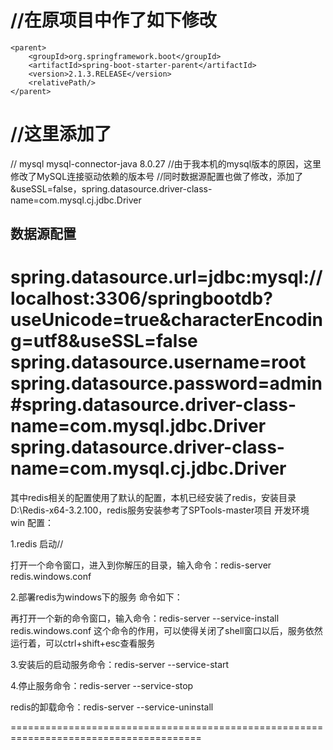 //在原项目中作了如下修改
=======================================================================================
<!-- Spring Boot 启动父依赖 -->
    <parent>
        <groupId>org.springframework.boot</groupId>
        <artifactId>spring-boot-starter-parent</artifactId>
        <version>2.1.3.RELEASE</version>
        <relativePath/>
    </parent>

//这里添加了<relativePath/>
=======================================================================================
//
    <!-- MySQL 连接驱动依赖 -->
        <dependency>
            <groupId>mysql</groupId>
            <artifactId>mysql-connector-java</artifactId>
            <version>8.0.27</version>
        </dependency>
//由于我本机的mysql版本的原因，这里修改了MySQL连接驱动依赖的版本号
//同时数据源配置也做了修改，添加了&useSSL=false，spring.datasource.driver-class-name=com.mysql.cj.jdbc.Driver
## 数据源配置
spring.datasource.url=jdbc:mysql://localhost:3306/springbootdb?useUnicode=true&characterEncoding=utf8&useSSL=false
spring.datasource.username=root
spring.datasource.password=admin
#spring.datasource.driver-class-name=com.mysql.jdbc.Driver
spring.datasource.driver-class-name=com.mysql.cj.jdbc.Driver
=======================================================================================
其中redis相关的配置使用了默认的配置，本机已经安装了redis，安装目录D:\Redis-x64-3.2.100，redis服务安装参考了SPTools-master项目
开发环境 win 配置：

1.redis 启动//

打开一个命令窗口，进入到你解压的目录，输入命令：redis-server redis.windows.conf

2.部署redis为windows下的服务 命令如下：

再打开一个新的命令窗口，输入命令：redis-server --service-install redis.windows.conf
这个命令的作用，可以使得关闭了shell窗口以后，服务依然运行着，可以ctrl+shift+esc查看服务

3.安装后的启动服务命令：redis-server --service-start

4.停止服务命令：redis-server --service-stop

redis的卸载命令：redis-server --service-uninstall

=======================================================================================
